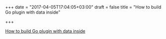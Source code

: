 +++
date = "2017-04-05T17:04:05+03:00"
draft = false
title = "How to build Go plugin with data inside"

+++

<p><a href="http://pliutau.com/how-to-build-go-plugin-with-data-inside">How to build Go plugin with data inside</a></p>